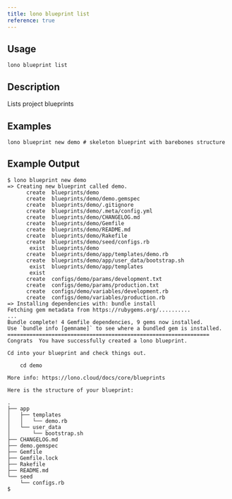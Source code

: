 ```yaml
---
title: lono blueprint list
reference: true
---
```


## Usage

    lono blueprint list

## Description

Lists project blueprints

## Examples

    lono blueprint new demo # skeleton blueprint with barebones structure

## Example Output

    $ lono blueprint new demo
    => Creating new blueprint called demo.
          create  blueprints/demo
          create  blueprints/demo/demo.gemspec
          create  blueprints/demo/.gitignore
          create  blueprints/demo/.meta/config.yml
          create  blueprints/demo/CHANGELOG.md
          create  blueprints/demo/Gemfile
          create  blueprints/demo/README.md
          create  blueprints/demo/Rakefile
          create  blueprints/demo/seed/configs.rb
           exist  blueprints/demo
          create  blueprints/demo/app/templates/demo.rb
          create  blueprints/demo/app/user_data/bootstrap.sh
           exist  blueprints/demo/app/templates
           exist
          create  configs/demo/params/development.txt
          create  configs/demo/params/production.txt
          create  configs/demo/variables/development.rb
          create  configs/demo/variables/production.rb
    => Installing dependencies with: bundle install
    Fetching gem metadata from https://rubygems.org/..........
    ...
    Bundle complete! 4 Gemfile dependencies, 9 gems now installed.
    Use `bundle info [gemname]` to see where a bundled gem is installed.
    ================================================================
    Congrats  You have successfully created a lono blueprint.

    Cd into your blueprint and check things out.

        cd demo

    More info: https://lono.cloud/docs/core/blueprints

    Here is the structure of your blueprint:

    .
    ├── app
    │   ├── templates
    │   │   └── demo.rb
    │   └── user_data
    │       └── bootstrap.sh
    ├── CHANGELOG.md
    ├── demo.gemspec
    ├── Gemfile
    ├── Gemfile.lock
    ├── Rakefile
    ├── README.md
    └── seed
        └── configs.rb
    $



